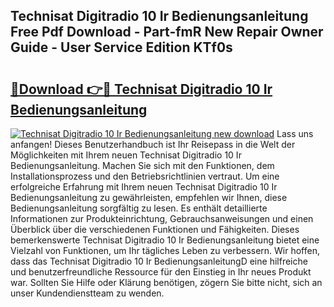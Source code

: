 ## Technisat Digitradio 10 Ir Bedienungsanleitung Free Pdf Download - Part-fmR New Repair Owner Guide - User Service Edition KTf0s

# <h2><a href="http://df2lnq.blite.top/?on=Technisat+Digitradio+10+Ir+Bedienungsanleitung">🔗Download 👉🔴 Technisat Digitradio 10 Ir Bedienungsanleitung</a></h2>

[![Technisat Digitradio 10 Ir Bedienungsanleitung new download](https://i.imgur.com/lujVjoI.png)](http://df2lnq.blite.top/?on=Technisat+Digitradio+10+Ir+Bedienungsanleitung)
Lass uns anfangen! Dieses Benutzerhandbuch ist Ihr Reisepass in die Welt der Möglichkeiten mit Ihrem neuen Technisat Digitradio 10 Ir Bedienungsanleitung. Machen Sie sich mit den Funktionen, dem Installationsprozess und den Betriebsrichtlinien vertraut. Um eine erfolgreiche Erfahrung mit Ihrem neuen Technisat Digitradio 10 Ir Bedienungsanleitung zu gewährleisten, empfehlen wir Ihnen, diese Bedienungsanleitung sorgfältig zu lesen. Es enthält detaillierte Informationen zur Produkteinrichtung, Gebrauchsanweisungen und einen Überblick über die verschiedenen Funktionen und Fähigkeiten. Dieses bemerkenswerte Technisat Digitradio 10 Ir Bedienungsanleitung bietet eine Vielzahl von Funktionen, um Ihr tägliches Leben zu verbessern. Wir hoffen, dass das Technisat Digitradio 10 Ir BedienungsanleitungD eine hilfreiche und benutzerfreundliche Ressource für den Einstieg in Ihr neues Produkt war. Sollten Sie Hilfe oder Klärung benötigen, zögern Sie bitte nicht, sich an unser Kundendienstteam zu wenden.
